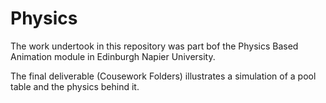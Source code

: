 # Physics

The work undertook in this repository was part bof the Physics Based Animation module in Edinburgh Napier University.

The final deliverable (Cousework Folders) illustrates a simulation of a pool table and the physics behind it.
